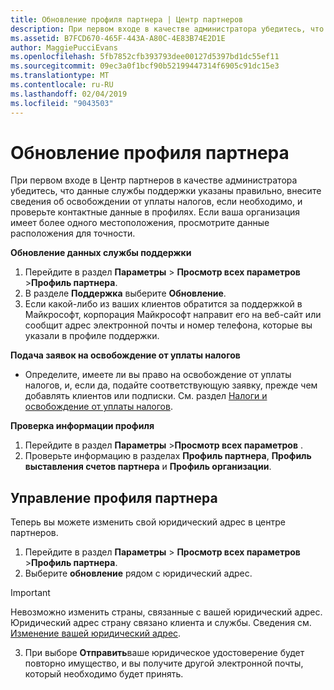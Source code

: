 ```yaml
---
title: Обновление профиля партнера | Центр партнеров
description: При первом входе в качестве администратора убедитесь, что данные службы поддержки указаны правильно, внесите сведения об освобождении от уплаты налогов, если необходимо, и проверьте контактные данные в профилях.
ms.assetid: B7FCD670-465F-443A-A80C-4E83B74E2D1E
author: MaggiePucciEvans
ms.openlocfilehash: 5fb7852cfb393793dee00127d5397bd1dc55ef11
ms.sourcegitcommit: 09ec3a0f1bcf90b52199447314f6905c91dc15e3
ms.translationtype: MT
ms.contentlocale: ru-RU
ms.lasthandoff: 02/04/2019
ms.locfileid: "9043503"
---
```

# <a name="update-your-partner-profile"></a>Обновление профиля партнера


При первом входе в Центр партнеров в качестве администратора убедитесь, что данные службы поддержки указаны правильно, внесите сведения об освобождении от уплаты налогов, если необходимо, и проверьте контактные данные в профилях. Если ваша организация имеет более одного местоположения, просмотрите данные расположения для точности.

**Обновление данных службы поддержки**

1.  Перейдите в раздел **Параметры** &gt; **Просмотр всех параметров** &gt;**Профиль партнера**.
2.  В разделе **Поддержка** выберите **Обновление**.
3.  Если какой-либо из ваших клиентов обратится за поддержкой в Майкрософт, корпорация Майкрософт направит его на веб-сайт или сообщит адрес электронной почты и номер телефона, которые вы указали в профиле поддержки.

**Подача заявок на освобождение от уплаты налогов**

-   Определите, имеете ли вы право на освобождение от уплаты налогов, и, если да, подайте соответствующую заявку, прежде чем добавлять клиентов или подписки. См. раздел [Налоги и освобождение от уплаты налогов](tax-and-tax-exemptions.md).

**Проверка информации профиля**

1.  Перейдите в раздел **Параметры** &gt;**Просмотр всех параметров** . 
2.  Проверьте информацию в разделах **Профиль партнера**, **Профиль выставления счетов партнера** и **Профиль организации**.

## <a name="manage-your-partner-profile"></a>Управление профиля партнера 

Теперь вы можете изменить свой юридический адрес в центре партнеров.

1. Перейдите в раздел **Параметры** &gt; **Просмотр всех параметров** &gt;**Профиль партнера**.
2. Выберите **обновление** рядом с юридический адрес. 

>[!Important]
>Невозможно изменить страны, связанные с вашей юридический адрес. Юридический адрес страну связано клиента и службы. Сведения см. [Изменение вашей юридический адрес](https://docs.microsoft.com/office365/admin/manage/change-address-contact-and-more?view=o365-worldwide).

3. При выборе **Отправить**ваше юридическое удостоверение будет повторно имущество, и вы получите другой электронной почты, который необходимо будет принять.



 



